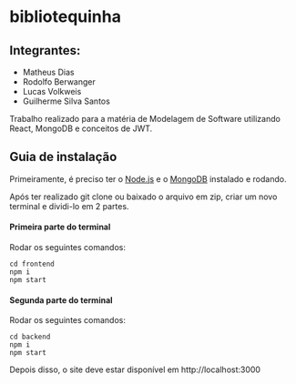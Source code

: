 # bibliotequinha

## Integrantes:
- Matheus Dias
- Rodolfo Berwanger
- Lucas Volkweis
- Guilherme Silva Santos

Trabalho realizado para a matéria de Modelagem de Software utilizando React, MongoDB e conceitos de JWT.

<h2>Guia de instalação</h2>

Primeiramente, é preciso ter o [Node.js](https://nodejs.org/en/download) e o [MongoDB](https://www.mongodb.com/try/download/community) instalado e rodando.

Após ter realizado git clone ou baixado o arquivo em zip, criar um novo terminal e dividi-lo em 2 partes.

<h4>Primeira parte do terminal</h4>

Rodar os seguintes comandos:

```
cd frontend
npm i
npm start
```

<h4>Segunda parte do terminal</h4>

Rodar os seguintes comandos:

```
cd backend
npm i
npm start
```

Depois disso, o site deve estar disponível em http://localhost:3000
